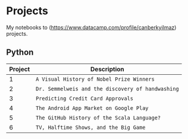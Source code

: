 # Projects

My notebooks to (https://www.datacamp.com/profile/canberkyilmaz) projects.

## Python
| Project | Description |
| --- | --- |
1| `A Visual History of Nobel Prize Winners` | Explore a dataset from Kaggle containing a century's worth of Nobel Laureates. Who won? Who got snubbed? |
2| `Dr. Semmelweis and the discovery of handwashing` | Reanalyse the data behind one of the most important discoveries of modern medicine: Handwashing. |
3| `Predicting Credit Card Approvals` | Build a machine learning model to predict if a credit card application will get approved. |
4| `The Android App Market on Google Play` | Load, clean, and visualize scraped Google Play Store data to understand the Android app market. |
5| `The GitHub History of the Scala Language?` | Find the true Scala experts by exploring its development history in Git and GitHub. |
6| `TV, Halftime Shows, and the Big Game` | Load, clean, and explore Super Bowl data in the age of soaring ad costs and flashy halftime shows. 
